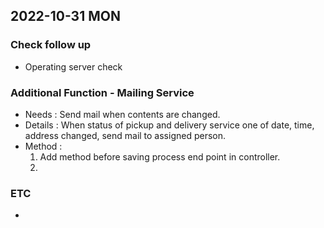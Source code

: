 ## 2022-10-31 MON

### Check follow up
+ Operating server check

### Additional Function - Mailing Service
+ Needs : Send mail when contents are changed. 
+ Details : When status of pickup and delivery service one of date, time, address changed, send mail to assigned person.
+ Method : 
  1. Add method before saving process end point in controller.
  2. 
  
### ETC
+ 